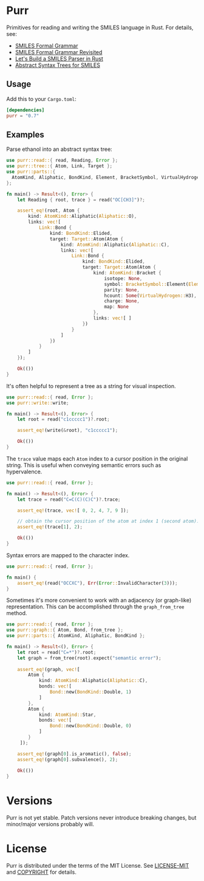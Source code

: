 # Purr

Primitives for reading and writing the SMILES language in Rust. For details, see:

- [SMILES Formal Grammar](https://depth-first.com/articles/2020/04/20/smiles-formal-grammar/)
- [SMILES Formal Grammar Revisited](https://depth-first.com/articles/2020/12/21/smiles-formal-grammar-revisited/)
- [Let's Build a SMILES Parser in Rust](https://depth-first.com/articles/2020/05/25/lets-build-a-smiles-parser-in-rust/)
- [Abstract Syntax Trees for SMILES](https://depth-first.com/articles/2020/12/14/an-abstract-syntatx-tree-for-smiles/)

## Usage

Add this to your `Cargo.toml`:

```toml
[dependencies]
purr = "0.7"
```

## Examples

Parse ethanol into an abstract syntax tree:

```rust
use purr::read::{ read, Reading, Error };
use purr::tree::{ Atom, Link, Target };
use purr::parts::{
  AtomKind, Aliphatic, BondKind, Element, BracketSymbol, VirtualHydrogen
};

fn main() -> Result<(), Error> {
    let Reading { root, trace } = read("OC[CH3]")?;

    assert_eq!(root, Atom {
        kind: AtomKind::Aliphatic(Aliphatic::O),
        links: vec![
            Link::Bond {
                kind: BondKind::Elided,
                target: Target::Atom(Atom {
                    kind: AtomKind::Aliphatic(Aliphatic::C),
                    links: vec![
                        Link::Bond {
                            kind: BondKind::Elided,
                            target: Target::Atom(Atom {
                                kind: AtomKind::Bracket {
                                    isotope: None,
                                    symbol: BracketSymbol::Element(Element::C),
                                    parity: None,
                                    hcount: Some(VirtualHydrogen::H3),
                                    charge: None,
                                    map: None
                                },
                                links: vec![ ]
                            })
                        }
                    ]
                })
            }
        ]
    });

    Ok(())
}
```

It's often helpful to represent a tree as a string for visual inspection.

```rust
use purr::read::{ read, Error };
use purr::write::write;

fn main() -> Result<(), Error> {
    let root = read("c1ccccc1")?.root;

    assert_eq!(write(&root), "c1ccccc1");

    Ok(())
}
```

The `trace` value maps each `Atom` index to a cursor position in the original string. This is useful when conveying semantic errors such as hypervalence. 

```rust
use purr::read::{ read, Error };

fn main() -> Result<(), Error> {
    let trace = read("C=C(C)(C)C")?.trace;

    assert_eq!(trace, vec![ 0, 2, 4, 7, 9 ]);

    // obtain the cursor position of the atom at index 1 (second atom):
    assert_eq!(trace[1], 2);

    Ok(())
}
```

Syntax errors are mapped to the character index.

```rust
use purr::read::{ read, Error };

fn main() {
    assert_eq!(read("OCCXC"), Err(Error::InvalidCharacter(3)));
}
```

Sometimes it's more convenient to work with an adjacency (or graph-like) representation. This can be accomplished through the `graph_from_tree` method.

```rust
use purr::read::{ read, Error };
use purr::graph::{ Atom, Bond, from_tree };
use purr::parts::{ AtomKind, Aliphatic, BondKind };

fn main() -> Result<(), Error> {
    let root = read("C=*")?.root;
    let graph = from_tree(root).expect("semantic error");
 
    assert_eq!(graph, vec![
        Atom {
            kind: AtomKind::Aliphatic(Aliphatic::C),
            bonds: vec![
                Bond::new(BondKind::Double, 1)
            ]
        },
        Atom {
            kind: AtomKind::Star,
            bonds: vec![
                Bond::new(BondKind::Double, 0)
            ]
        }
     ]);

    assert_eq!(graph[0].is_aromatic(), false);
    assert_eq!(graph[0].subvalence(), 2);
 
    Ok(())
}
```

# Versions

Purr is not yet stable. Patch versions never introduce breaking changes, but minor/major versions probably will.

# License

Purr is distributed under the terms of the MIT License. See
[LICENSE-MIT](LICENSE-MIT) and [COPYRIGHT](COPYRIGHT) for details.